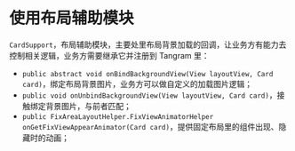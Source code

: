 <h1 class="page__title" itemprop="headline">使用布局辅助模块
</h1>
 <p><code class="highlighter-rouge">CardSupport</code>，布局辅助模块，主要处里布局背景加载的回调，让业务方有能力去控制相关逻辑，业务方需要继承它并注册到 Tangram 里：</p>

<ul>
  <li><code class="highlighter-rouge">public abstract void onBindBackgroundView(View layoutView, Card card)</code>，绑定布局背景图片，业务方可以做自定义的加载图片逻辑；</li>
  <li><code class="highlighter-rouge">public void onUnbindBackgroundView(View layoutView, Card card)</code>，接触绑定背景图片，与前者匹配；</li>
  <li><code class="highlighter-rouge">public FixAreaLayoutHelper.FixViewAnimatorHelper onGetFixViewAppearAnimator(Card card)</code>，提供固定布局里的组件出现、隐藏时的动画；</li>
</ul>
